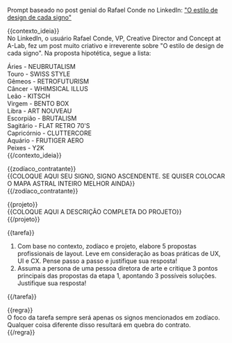 Prompt baseado no post genial do Rafael Conde no LinkedIn: ["O estilo de design de cada signo"](https://www.linkedin.com/posts/cooooonde_contrate-pelos-signos-activity-7252298506160209920-SRso?utm_source=share&utm_medium=member_desktop)

{{contexto_ideia}}\
No LinkedIn, o usuário Rafael Conde, VP, Creative Director and Concept at A-Lab, fez um post muito criativo e irreverente sobre "O estilo de design de cada signo". Na proposta hipotética, segue a lista: 

Áries - NEUBRUTALISM\
Touro - SWISS STYLE\
Gêmeos - RETROFUTURISM\
Câncer - WHIMSICAL ILLUS\
Leão - KITSCH\
Virgem - BENTO BOX\
Libra - ART NOUVEAU\
Escorpião - BRUTALISM\
Sagitário - FLAT RETRO 70'S\
Capricórnio - CLUTTERCORE\
Aquário - FRUTIGER AERO\
Peixes - Y2K\
{{/contexto_ideia}}

{{zodíaco_contratante}}\
{{COLOQUE AQUI SEU SIGNO, SIGNO ASCENDENTE. SE QUISER COLOCAR O MAPA ASTRAL INTEIRO MELHOR AINDA}}\
{{/zodíaco_contratante}}

{{projeto}}\
{{COLOQUE AQUI A DESCRIÇÃO COMPLETA DO PROJETO}}\
{{/projeto}}

{{tarefa}}
1. Com base no contexto, zodíaco e projeto, elabore 5 propostas profissionais de layout. Leve em consideração as boas práticas de UX, UI e CX. Pense passo a passo e justifique sua resposta!
2. Assuma a persona de uma pessoa diretora de arte e critique 3 pontos principais das propostas da etapa 1, apontando 3 possíveis soluções. Justifique sua resposta!

{{/tarefa}}

{{regra}}\
O foco da tarefa sempre será apenas os signos mencionados em zodíaco. Qualquer coisa diferente disso resultará em quebra do contrato.\
{{/regra}}
